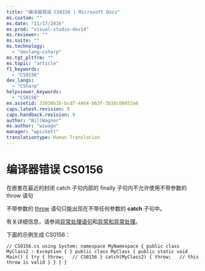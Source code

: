 ```yaml
---
title: "编译器错误 CS0156 | Microsoft Docs"
ms.custom: ""
ms.date: "11/17/2016"
ms.prod: "visual-studio-dev14"
ms.reviewer: ""
ms.suite: ""
ms.technology: 
  - "devlang-csharp"
ms.tgt_pltfrm: ""
ms.topic: "article"
f1_keywords: 
  - "CS0156"
dev_langs: 
  - "CSharp"
helpviewer_keywords: 
  - "CS0156"
ms.assetid: 32026b1b-bcd7-4464-b63f-3b38c00452a6
caps.latest.revision: 9
caps.handback.revision: 9
author: "BillWagner"
ms.author: "wiwagn"
manager: "wpickett"
translationtype: Human Translation
---
```

# 编译器错误 CS0156
在嵌套在最近的封闭 catch 子句内部的 finally 子句内不允许使用不带参数的 throw 语句  
  
 不带参数的 [throw](../../csharp/language-reference/keywords/throw.md) 语句只能出现在不带任何参数的 **catch** 子句中。  
  
 有关详细信息，请参阅[异常处理语句](../../csharp/language-reference/keywords/exception-handling-statements.md)和[异常和异常处理](../../csharp/programming-guide/exceptions/exceptions-and-exception-handling.md)。  
  
 下面的示例生成 CS0156：  
  
```  
// CS0156.cs using System; namespace MyNamespace { public class MyClass2 : Exception { } public class MyClass { public static void Main() { try { throw;   // CS0156 } catch(MyClass2) { throw;   // this throw is valid } } } }  
```